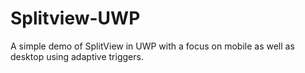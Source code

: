 # Splitview-UWP
A simple demo of SplitView in UWP with a focus on mobile as well as desktop using adaptive triggers.
